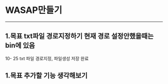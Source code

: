 # WASAP만들기

---
1.목표 txt파일 경로지정하기 현재 경로 설정안했을때는 bin에 있음
---
10- 25 txt 파일 경로지정, 파일생성 저장 완료

1.목표 추가할 기능 생각해보기
---
